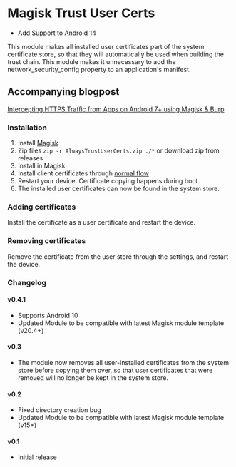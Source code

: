 # Magisk Trust User Certs
- Add Support to Android 14

This module makes all installed user certificates part of the system certificate store, so that they will automatically be used when building the trust chain. This module makes it unnecessary to add the network_security_config property to an application's manifest.

## Accompanying blogpost
[Intercepting HTTPS Traffic from Apps on Android 7+ using Magisk & Burp](https://blog.nviso.be/2017/12/22/intercepting-https-traffic-from-apps-on-android-7-using-magisk-burp/)

### Installation
1. Install [Magisk](https://forum.xda-developers.com/apps/magisk/official-magisk-v7-universal-systemless-t3473445)
2. Zip files `zip -r AlwaysTrustUserCerts.zip ./*` or download zip from releases
3. Install in Magisk
4. Install client certificates through [normal flow](https://support.portswigger.net/customer/portal/articles/1841102-installing-burp-s-ca-certificate-in-an-android-device)
5. Restart your device. Certificate copying happens during boot.
6. The installed user certificates can now be found in the system store.

### Adding certificates
Install the certificate as a user certificate and restart the device.

### Removing certificates
Remove the certificate from the user store through the settings, and restart the device.

### Changelog

#### v0.4.1
* Supports Android 10
* Updated Module to be compatible with latest Magisk module template (v20.4+)

#### v0.3
* The module now removes all user-installed certificates from the system store before copying them over, so that user certificates that were removed will no longer be kept in the system store.

#### v0.2
* Fixed directory creation bug
* Updated Module to be compatible with latest Magisk module template (v15+)

#### v0.1
* Initial release
